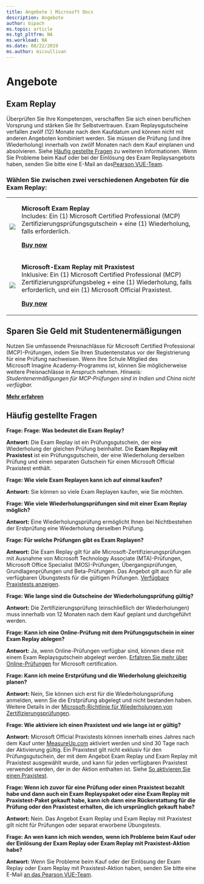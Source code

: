 ```yaml
---
title: Angebote | Microsoft Docs
description: Angebote 
author: bipach
ms.topic: article
ms.tgt_pltfrm: NA
ms.workload: NA
ms.date: 08/22/2019
ms.author: micsullivan
---
```

# Angebote

## Exam Replay

Überprüfen Sie Ihre Kompetenzen, verschaffen Sie sich einen beruflichen Vorsprung und stärken Sie Ihr Selbstvertrauen. Exam Replaysgutscheine verfallen zwölf (12) Monate nach dem Kaufdatum und können nicht mit anderen Angeboten kombiniert werden. Sie müssen die Prüfung (und ihre Wiederholung) innerhalb von zwölf Monaten nach dem Kauf einplanen und absolvieren. Siehe [Häufig gestellte Fragen](#frequently-asked-questions) zu weiteren Informationen. Wenn Sie Probleme beim Kauf oder bei der Einlösung des Exam Replaysangebots haben, senden Sie bitte eine E-Mail an das[Pearson VUE-Team](mailto:mindhub@pearson.com).

### Wählen Sie zwischen zwei verschiedenen Angeboten für die Exam Replay:

<div>
    <table border="0">
        <tr>
            <td>
                <img src="images/exam-replay-thumbnail.png">
            </td>
            <td>                
                <p><strong>Microsoft Exam Replay</strong><br/>Includes: Ein (1) Microsoft Certified Professional (MCP) Zertifizierungsprüfungsgutschein + eine (1) Wiederholung, falls erforderlich.</p>
                <p><a href="https://us.mindhub.com/p/Microsoft-Exam-Replay?utm_source=msftmarketing&utm_medium=msft_offers&utm_campaign=ExamReplayFY20&utm_term=ERFY20&utm_content=weblink3"><strong>Buy now</strong></a></p>
            </td>
        </tr>
        <tr>
            <td>
                <img src="images/exam-replay-with-practice-test-thumbnail.png">
            </td>
            <td>
               <p><strong>Microsoft-Exam Replay mit Praxistest</strong><br/>Inklusive: Ein (1) Microsoft Certified Professional (MCP) Zertifizierungsprüfungsbeleg + eine (1) Wiederholung, falls erforderlich, und ein (1) Microsoft Official Praxistest.</p>
               <p><a href="https://us.mindhub.com/p/Microsoft-Exam-Replay-PT?utm_source=msftmarketing&utm_medium=msft_offers&utm_campaign=ExamReplayFY20&utm_term=ERFY20&utm_content=weblink"><strong>Buy now</strong></a></p>
            </td>
        </tr>
    </table>
</div>

## Sparen Sie Geld mit Studentenermäßigungen
Nutzen Sie umfassende Preisnachlässe für Microsoft Certified Professional (MCP)-Prüfungen, indem Sie Ihren Studentenstatus vor der Registrierung für eine Prüfung nachweisen. Wenn Ihre Schule Mitglied des Microsoft Imagine Academy-Programms ist, können Sie möglicherweise weitere Preisnachlässe in Anspruch nehmen. *Hinweis: Studentenermäßigungen für MCP-Prüfungen sind in Indien und China nicht verfügbar.*

[**Mehr erfahren**](/learn/certifications/certification-exam-policies)

## <a name="frequently-ask-questions"> Häufig gestellte Fragen

**Frage: Frage: Was bedeutet die Exam Replay?**

**Antwort:** Die Exam Replay ist ein Prüfungsgutschein, der eine Wiederholung der gleichen Prüfung beinhaltet. Die **Exam Replay mit Praxistest** ist ein Prüfungsgutschein, der eine Wiederholung derselben Prüfung und einen separaten Gutschein für einen Microsoft Official Praxistest enthält.

**Frage: Wie viele Exam Replayen kann ich auf einmal kaufen?**

**Antwort:** Sie können so viele Exam Replayen kaufen, wie Sie möchten.

**Frage: Wie viele Wiederholungsprüfungen sind mit einer Exam Replay möglich?**

**Antwort:** Eine Wiederholungsprüfung ermöglicht Ihnen bei Nichtbestehen der Erstprüfung eine Wiederholung derselben Prüfung.

**Frage: Für welche Prüfungen gibt es Exam Replayen?**

**Antwort:** Die Exam Replay gilt für alle Microsoft-Zertifizierungsprüfungen mit Ausnahme von Microsoft Technology Associate (MTA)-Prüfungen, Microsoft Office Specialist (MOS)-Prüfungen, Übergangsprüfungen, Grundlagenprüfungen und Beta-Prüfungen. Das Angebot gilt auch für alle verfügbaren Übungstests für die gültigen Prüfungen. [Verfügbare Praxistests anzeigen](https://us.mindhub.com/microsoft-practice-tests).

**Frage: Wie lange sind die Gutscheine der Wiederholungsprüfung gültig?**

**Antwort:** Die Zertifizierungsprüfung (einschließlich der Wiederholungen) muss innerhalb von 12 Monaten nach dem Kauf geplant und durchgeführt werden.

**Frage: Kann ich eine Online-Prüfung mit dem Prüfungsgutschein in einer Exam Replay ablegen?**

**Antwort:** Ja, wenn Online-Prüfungen verfügbar sind, können diese mit einem Exam Replaysgutschein abgelegt werden. [Erfahren Sie mehr über Online-Prüfungen](https://www.microsoft.com/de-de/learning/online-proctored-exams.aspx) for Microsoft certification.

**Frage: Kann ich meine Erstprüfung und die Wiederholung gleichzeitig planen?**

**Antwort:** Nein, Sie können sich erst für die Wiederholungsprüfung anmelden, wenn Sie die Erstprüfung abgelegt und nicht bestanden haben. Weitere Details in der [Microsoft-Richtlinie für Wiederholungen von Zertifizierungsprüfungen](https://www.microsoft.com/de-de/learning/certification-exam-policies.aspx).

**Frage: Wie aktiviere ich einen Praxistest und wie lange ist er gültig?**

**Antwort:** Microsoft Official Praxistests können innerhalb eines Jahres nach dem Kauf unter [MeasureUp.com](https://www.measureup.com/) aktiviert werden und sind 30 Tage nach der Aktivierung gültig. Ein Praxistest gilt nicht exklusiv für den Prüfungsgutschein, der mit dem Angebot Exam Replay und Exam Replay mit Praxistest ausgewählt wurde, und kann für jeden verfügbaren Praxistest verwendet werden, der in der Aktion enthalten ist. Siehe [So aktivieren Sie einen Praxistest](https://home.pearsonvue.com/microsoft/practicetests).

**Frage: Wenn ich zuvor für eine Prüfung oder einen Praxistest bezahlt habe und dann auch ein Exam Replayspaket oder eine Exam Replay mit Praxistest-Paket gekauft habe, kann ich dann eine Rückerstattung für die Prüfung oder den Praxistest erhalten, die ich ursprünglich gekauft habe?**

**Antwort:** Nein. Das Angebot Exam Replay und Exam Replay mit Praxistest gilt nicht für Prüfungen oder separat erworbene Übungstests.

**Frage: An wen kann ich mich wenden, wenn ich Probleme beim Kauf oder der Einlösung der Exam Replay oder Exam Replay mit Praxistest-Aktion habe?**

**Antwort:** Wenn Sie Probleme beim Kauf oder der Einlösung der Exam Replay oder Exam Replay mit Praxistest-Aktion haben, senden Sie bitte eine E-Mail [an das Pearson VUE-Team](mailto:mindhub@pearson.com).



